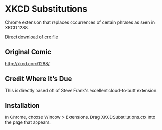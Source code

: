 XKCD Substitutions
=============

Chrome extension that replaces occurrences of certain phrases as seen in XKCD 1288.

[Direct download of crx file](https://github.com/killion/xkcd-substitutions/blob/master/XKCDSubstitutions.crx?raw=true)

Original Comic
--------------

http://xkcd.com/1288/

Credit Where It's Due
---------------------

This is directly based off of Steve Frank's excellent cloud-to-butt extension.


Installation
------------

In Chrome, choose Window > Extensions. Drag XKCDSubstitutions.crx into the page that appears.
